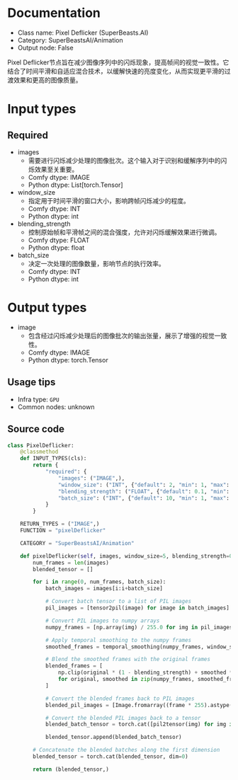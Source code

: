 
# Documentation
- Class name: Pixel Deflicker (SuperBeasts.AI)
- Category: SuperBeastsAI/Animation
- Output node: False

Pixel Deflicker节点旨在减少图像序列中的闪烁现象，提高帧间的视觉一致性。它结合了时间平滑和自适应混合技术，以缓解快速的亮度变化，从而实现更平滑的过渡效果和更高的图像质量。

# Input types
## Required
- images
    - 需要进行闪烁减少处理的图像批次。这个输入对于识别和缓解序列中的闪烁效果至关重要。
    - Comfy dtype: IMAGE
    - Python dtype: List[torch.Tensor]
- window_size
    - 指定用于时间平滑的窗口大小，影响跨帧闪烁减少的程度。
    - Comfy dtype: INT
    - Python dtype: int
- blending_strength
    - 控制原始帧和平滑帧之间的混合强度，允许对闪烁缓解效果进行微调。
    - Comfy dtype: FLOAT
    - Python dtype: float
- batch_size
    - 决定一次处理的图像数量，影响节点的执行效率。
    - Comfy dtype: INT
    - Python dtype: int

# Output types
- image
    - 包含经过闪烁减少处理后的图像批次的输出张量，展示了增强的视觉一致性。
    - Comfy dtype: IMAGE
    - Python dtype: torch.Tensor


## Usage tips
- Infra type: `GPU`
- Common nodes: unknown


## Source code
```python
class PixelDeflicker:
    @classmethod
    def INPUT_TYPES(cls):
        return {
            "required": {
                "images": ("IMAGE",),
                "window_size": ("INT", {"default": 2, "min": 1, "max": 20, "step": 1}),
                "blending_strength": ("FLOAT", {"default": 0.1, "min": 0.0, "max": 1.0, "step": 0.01}),
                "batch_size": ("INT", {"default": 10, "min": 1, "max": 100, "step": 1})
            }
        }

    RETURN_TYPES = ("IMAGE",)
    FUNCTION = "pixelDeflicker"

    CATEGORY = "SuperBeastsAI/Animation"

    def pixelDeflicker(self, images, window_size=5, blending_strength=0.5, batch_size=10):
        num_frames = len(images)
        blended_tensor = []

        for i in range(0, num_frames, batch_size):
            batch_images = images[i:i+batch_size]

            # Convert batch tensor to a list of PIL images
            pil_images = [tensor2pil(image) for image in batch_images]

            # Convert PIL images to numpy arrays
            numpy_frames = [np.array(img) / 255.0 for img in pil_images]

            # Apply temporal smoothing to the numpy frames
            smoothed_frames = temporal_smoothing(numpy_frames, window_size)

            # Blend the smoothed frames with the original frames
            blended_frames = [
                np.clip(original * (1 - blending_strength) + smoothed * blending_strength, 0, 1)
                for original, smoothed in zip(numpy_frames, smoothed_frames)
            ]

            # Convert the blended frames back to PIL images
            blended_pil_images = [Image.fromarray((frame * 255).astype(np.uint8)) for frame in blended_frames]

            # Convert the blended PIL images back to a tensor
            blended_batch_tensor = torch.cat([pil2tensor(img) for img in blended_pil_images], dim=0)

            blended_tensor.append(blended_batch_tensor)

        # Concatenate the blended batches along the first dimension
        blended_tensor = torch.cat(blended_tensor, dim=0)

        return (blended_tensor,)

```
